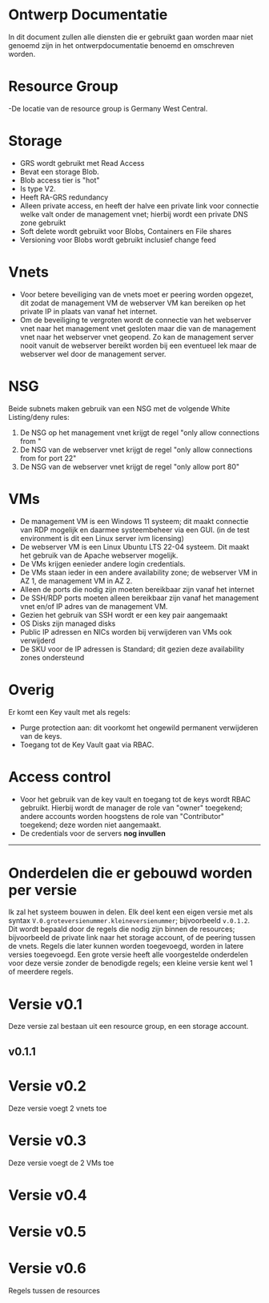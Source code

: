 # Ontwerp Documentatie
In dit document zullen alle diensten die er gebruikt gaan worden maar niet genoemd zijn in het ontwerpdocumentatie benoemd en omschreven worden.

# Resource Group
-De locatie van de resource group is Germany West Central.  

# Storage
- GRS wordt gebruikt met Read Access
- Bevat een storage Blob. 
- Blob access tier is "hot"
- Is type V2.
- Heeft RA-GRS redundancy
- Alleen private access, en heeft der halve een private link voor connectie welke valt onder de management vnet; hierbij wordt een private DNS zone gebruikt
- Soft delete wordt gebruikt voor Blobs, Containers en File shares
- Versioning voor Blobs wordt gebruikt inclusief change feed


# Vnets
- Voor betere beveiliging van de vnets moet er peering worden opgezet, dit zodat de management VM de webserver VM kan bereiken op het private IP in plaats van vanaf het internet.  
- Om de beveiliging te vergroten wordt de connectie van het webserver vnet naar het management vnet gesloten maar die van de management vnet naar het webserver vnet geopend. Zo kan de management server nooit vanuit de webserver bereikt worden bij een eventueel lek maar de webserver wel door de management server. 

# NSG
Beide subnets maken gebruik van een NSG met de volgende White Listing/deny rules:
1) De NSG op het management vnet krijgt de regel "only allow connections from <trusted IP>"
2) De NSG van de webserver vnet krijgt de regel "only allow connections from <trusted IP> for port 22"
3) De NSG van de webserver vnet krijgt de regel "only allow port 80"
 

# VMs 
- De management VM is een Windows 11 systeem; dit maakt connectie van RDP mogelijk en daarmee systeembeheer via een GUI. (in de test environment is dit een Linux server ivm licensing)
- De webserver VM is een Linux Ubuntu LTS 22-04 systeem. Dit maakt het gebruik van de Apache webserver mogelijk.
- De VMs krijgen eenieder andere login credentials.
- De VMs staan ieder in een andere availability zone; de webserver VM in AZ 1, de management VM in AZ 2.
- Alleen de ports die nodig zijn moeten bereikbaar zijn vanaf het internet
- De SSH/RDP ports moeten alleen bereikbaar zijn vanaf het management vnet en/of IP adres van de management VM. 
- Gezien het gebruik van SSH wordt er een key pair aangemaakt
- OS Disks zijn managed disks
- Public IP adressen en NICs worden bij verwijderen van VMs ook verwijderd
- De SKU voor de IP adressen is Standard; dit gezien deze availability zones ondersteund


# Overig
Er komt een Key vault met als regels:
- Purge protection aan: dit voorkomt het ongewild permanent verwijderen van de keys.
- Toegang tot de Key Vault gaat via RBAC.

# Access control
- Voor het gebruik van de key vault en toegang tot de keys wordt RBAC gebruikt. Hierbij wordt de manager de role van "owner" toegekend; andere accounts worden hoogstens de role van "Contributor" toegekend; deze worden niet aangemaakt.
- De credentials voor de servers **nog invullen**

_____

# Onderdelen die er gebouwd worden per versie
Ik zal het systeem bouwen in delen. Elk deel kent een eigen versie met als syntax ```V.0.groteversienummer.kleineversienummer```; bijvoorbeeld ```v.0.1.2```. Dit wordt bepaald door de regels die nodig zijn binnen de resources; bijvoorbeeld de private link naar het storage account, of de peering tussen de vnets. Regels die later kunnen worden toegevoegd, worden in latere versies toegevoegd.
Een grote versie heeft alle voorgestelde onderdelen voor deze versie zonder de benodigde regels; een kleine versie kent wel 1 of meerdere regels.  

# Versie v0.1
Deze versie zal bestaan uit een resource group, en een storage account.

## v0.1.1


# Versie v0.2
Deze versie voegt 2 vnets toe

# Versie v0.3
Deze versie voegt de 2 VMs toe

# Versie v0.4

# Versie v0.5

# Versie v0.6
Regels tussen de resources